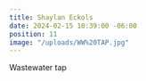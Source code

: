 ```yaml
---
title: Shaylan Eckols
date: 2024-02-15 10:39:00 -06:00
position: 11
image: "/uploads/WW%20TAP.jpg"
---
```


Wastewater tap